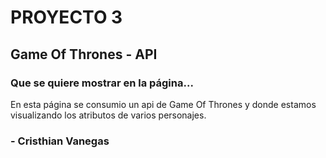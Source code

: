 # PROYECTO 3

## Game Of Thrones - API

### Que se quiere mostrar en la página...

En esta página se consumio un api de Game Of Thrones y donde estamos visualizando los atributos de varios personajes.

### - Cristhian Vanegas
